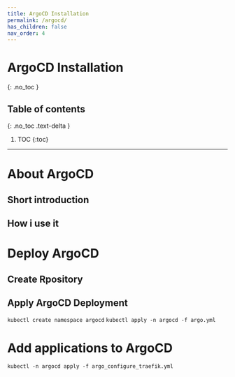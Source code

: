 ```yaml
---
title: ArgoCD Installation
permalink: /argocd/
has_children: false
nav_order: 4
---
```


# ArgoCD Installation
{: .no_toc }

## Table of contents
{: .no_toc .text-delta }

1. TOC
{:toc}
---

# About ArgoCD

## Short introduction

## How i use it

# Deploy ArgoCD

## Create Rpository

## Apply ArgoCD Deployment

`kubectl create namespace argocd`
`kubectl apply -n argocd -f argo.yml`

# Add applications to ArgoCD

`kubectl -n argocd apply -f argo_configure_traefik.yml`